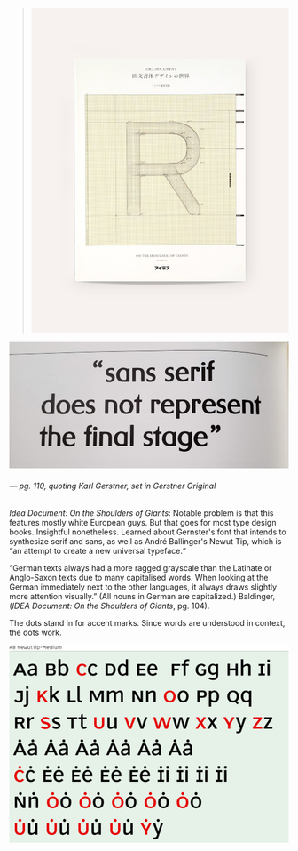 <a name="idea01"></a>

> ![](images/1/idea.jpg)

![](images/1/gerst01.jpg)
###### — pg. 110, quoting Karl Gerstner, set in Gerstner Original

*Idea Document: On the Shoulders of Giants*: Notable problem is that this features mostly white European guys. But that goes for most type design books. Insightful nonetheless. Learned about Gernster's font that intends to synthesize serif and sans, as well as André Ballinger's Newut Tip, which is “an attempt to create a new universal typeface.“

“German texts always had a more ragged grayscale than the Latinate or Anglo-Saxon texts due to many capitalised words. When looking at the German immediately next to the other languages, it always draws slightly more attention visually.” (All nouns in German are capitalized.)
Baldinger, (*IDEA Document: On the Shoulders of Giants*, pg. 104).

The dots stand in for accent marks. Since words are understood in context, the dots work.

![](images/1/ab.jpg)
